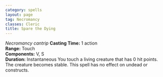```yaml
---
category: spells
layout: page
tag: Necromancy
classes: Cleric
title: Spare the Dying 
---
```

_Necromancy cantrip_ 
**Casting Time:** 1 action    
**Range:** Touch    
**Components:** V, S    
**Duration:** Instantaneous 
You touch a living creature that has 0 hit points. The creature becomes stable. This spell has no effect on undead or constructs.